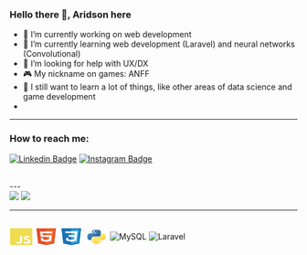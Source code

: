 ### Hello there 👋, Aridson here

- 🔭 I’m currently working on web development
- 🌱 I’m currently learning web development (Laravel) and neural networks (Convolutional)
- 🤔 I’m looking for help with UX/DX
- 🎮 My nickname on games: ANFF
- 🧠 I still want to learn a lot of things, like other areas of data science and game development
- 
---

###  How to reach me:

[![Linkedin Badge](https://img.shields.io/badge/-Linkedin-blue?style=flat-square&logo=Linkedin&logoColor=white&link=https://www.linkedin.com/in/aridsonf/)](https://www.linkedin.com/in/aridsonf) 
[![Instagram Badge](https://img.shields.io/badge/-Instagram-brown?style=flat-square&logo=Instagram&logoColor=white&link=https://www.instagram.com/aridsonf/)](https://www.instagram.com/aridsonf/)

<br />
---

<div>
  <img height="155em" src="https://github-readme-stats.vercel.app/api?username=aridsonf&show_icons=true&theme=tokyonight&include_all_commits=true&count_private=true">
  <img height="155em" src="https://github-readme-stats.vercel.app/api/top-langs/?username=aridsonf&layout=compact&langs_count=7&theme=tokyonight">
</div>
  
---  

<div style="display: inline_block"><br>
  <img align="center" alt="Js" height="30" width="40" src="https://raw.githubusercontent.com/devicons/devicon/master/icons/javascript/javascript-plain.svg">
  <img align="center" alt="HTML" height="30" width="40" src="https://raw.githubusercontent.com/devicons/devicon/master/icons/html5/html5-original.svg">
  <img align="center" alt="CSS" height="30" width="40" src="https://raw.githubusercontent.com/devicons/devicon/master/icons/css3/css3-original.svg">
  <img align="center" alt="Python" height="30" width="40" src="https://raw.githubusercontent.com/devicons/devicon/master/icons/python/python-original.svg">
 <!-- <img align="center" alt="C" height="30" width="40" src="https://cdn.jsdelivr.net/gh/devicons/devicon/icons/c/c-original.svg"> -->
  <img align="center" alt="MySQL" height="30" width="40" src="https://cdn.jsdelivr.net/gh/devicons/devicon/icons/mysql/mysql-original-wordmark.svg">
  <img align="center" height="30" width="40" alt="Laravel" src="https://cdn.jsdelivr.net/gh/devicons/devicon/icons/laravel/laravel-plain.svg">
</div>

<!-- ![Snake animation](https://github.com/USERNAME/USERNAME/blob/output/github-contribution-grid-snake.svg) -->

